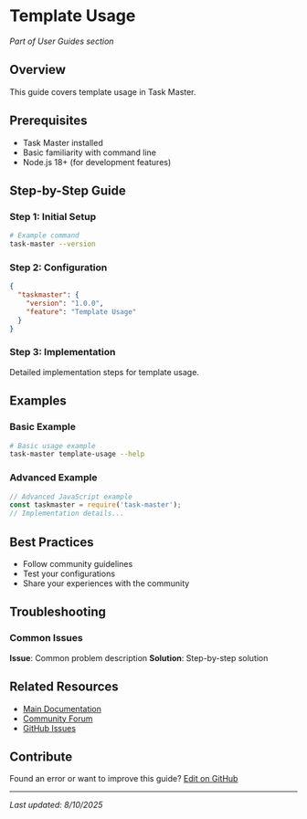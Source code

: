 # Template Usage

*Part of User Guides section*

## Overview

This guide covers template usage in Task Master.

## Prerequisites

- Task Master installed
- Basic familiarity with command line
- Node.js 18+ (for development features)

## Step-by-Step Guide

### Step 1: Initial Setup

```bash
# Example command
task-master --version
```

### Step 2: Configuration

```json
{
  "taskmaster": {
    "version": "1.0.0",
    "feature": "Template Usage"
  }
}
```

### Step 3: Implementation

Detailed implementation steps for template usage.

## Examples

### Basic Example

```bash
# Basic usage example
task-master template-usage --help
```

### Advanced Example

```javascript
// Advanced JavaScript example
const taskmaster = require('task-master');
// Implementation details...
```

## Best Practices

- Follow community guidelines
- Test your configurations
- Share your experiences with the community

## Troubleshooting

### Common Issues

**Issue**: Common problem description
**Solution**: Step-by-step solution

## Related Resources

- [Main Documentation](../README.md)
- [Community Forum](https://forum.taskmaster.dev)
- [GitHub Issues](https://github.com/taskmaster/issues)

## Contribute

Found an error or want to improve this guide? [Edit on GitHub](https://github.com/taskmaster/docs/edit/main/user-guides/template-usage.md)

---

*Last updated: 8/10/2025*
